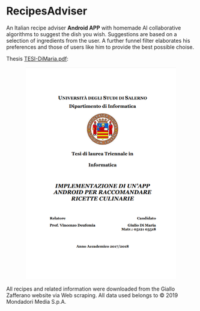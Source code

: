 # RecipesAdviser
An Italian recipe adviser __Android APP__ with homemade AI collaborative algorithms to suggest the dish you wish. Suggestions are based on a selection of ingredients from the user. A further funnel filter elaborates his preferences and those of users like him to provide the best possible choise.

Thesis [TESI-DiMaria.pdf](https://github.com/gdm1995/RecipesAdviser/blob/master/Thesis/TESI-DiMaria.pdf):

<p align="center">
    <a https://github.com/gdm1995/RecipesAdviser/blob/master/Thesis/TESI-DiMaria.pdf" title="IMPLEMENTAZIONE DI UN’APP ANDROID PER RACCOMANDARE RICETTE CULINARIE">
        <img src="https://github.com/gdm1995/RecipesAdviser/blob/master/Thesis/TESI-DiMaria-screenshot.png" width="400" alt="IMPLEMENTAZIONE DI UN’APP ANDROID PER RACCOMANDARE RICETTE CULINARIE" title="IMPLEMENTAZIONE DI UN’APP ANDROID PER RACCOMANDARE RICETTE CULINARIE" />
    </a>
</p>

All recipes and related information were downloaded from the Giallo Zafferano website via Web scraping. All data used belongs to © 2019 Mondadori Media S.p.A.

